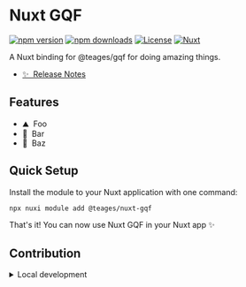 # Nuxt GQF

[![npm version][npm-version-src]][npm-version-href]
[![npm downloads][npm-downloads-src]][npm-downloads-href]
[![License][license-src]][license-href]
[![Nuxt][nuxt-src]][nuxt-href]

A Nuxt binding for @teages/gqf for doing amazing things.

- [✨ &nbsp;Release Notes](/CHANGELOG.md)
<!-- - [🏀 Online playground](https://stackblitz.com/github/your-org/@teages/nuxt-gqf?file=playground%2Fapp.vue) -->
<!-- - [📖 &nbsp;Documentation](https://example.com) -->

## Features

<!-- Highlight some of the features your module provide here -->
- ⛰ &nbsp;Foo
- 🚠 &nbsp;Bar
- 🌲 &nbsp;Baz

## Quick Setup

Install the module to your Nuxt application with one command:

```bash
npx nuxi module add @teages/nuxt-gqf
```

That's it! You can now use Nuxt GQF in your Nuxt app ✨

## Contribution

<details>
  <summary>Local development</summary>

  ```bash
  # Install dependencies
  npm install

  # Generate type stubs
  npm run dev:prepare

  # Develop with the playground
  npm run dev

  # Build the playground
  npm run dev:build

  # Run ESLint
  npm run lint

  # Run Vitest
  npm run test
  npm run test:watch

  # Release new version
  npm run release
  ```

</details>

<!-- Badges -->
[npm-version-src]: https://img.shields.io/npm/v/@teages/nuxt-gqf/latest.svg?style=flat&colorA=020420&colorB=00DC82
[npm-version-href]: https://npmjs.com/package/@teages/nuxt-gqf

[npm-downloads-src]: https://img.shields.io/npm/dm/@teages/nuxt-gqf.svg?style=flat&colorA=020420&colorB=00DC82
[npm-downloads-href]: https://npmjs.com/package/@teages/nuxt-gqf

[license-src]: https://img.shields.io/npm/l/@teages/nuxt-gqf.svg?style=flat&colorA=020420&colorB=00DC82
[license-href]: https://npmjs.com/package/@teages/nuxt-gqf

[nuxt-src]: https://img.shields.io/badge/Nuxt-020420?logo=nuxt.js
[nuxt-href]: https://nuxt.com
